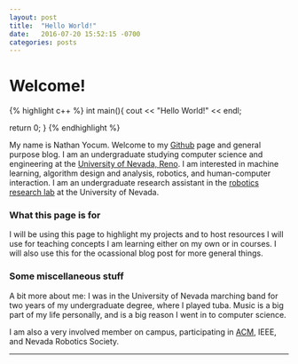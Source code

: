 ```yaml
---
layout: post
title:  "Hello World!"
date:   2016-07-20 15:52:15 -0700
categories: posts
---
```

# Welcome!

{% highlight c++ %}
int main(){
  cout << "Hello World!" << endl;

  return 0;
}
{% endhighlight %}

My name is Nathan Yocum. Welcome to my [Github][Github] page and general purpose blog. I am an undergraduate studying computer science and engineering at the [University of Nevada, Reno][cse].
I am interested in machine learning, algorithm design and analysis, robotics, and human-computer interaction. I am an undergraduate research assistant in the [robotics research lab][rrl] at the University of Nevada.

### What this page is for

I will be using this page to highlight my projects and to host resources I will use for teaching concepts I am learning either on my own or in courses.
I will also use this for the ocassional blog post for more general things.

### Some miscellaneous stuff

A bit more about me: I was in the University of Nevada marching band for two years of my undergraduate degree, where I played tuba. Music is a big part of my life personally, and is a big reason I went in to computer science.

I am also a very involved member on campus, participating in [ACM][acm], IEEE, and Nevada Robotics Society.

---

[Github]: http://github.com/NathanYo
[cse]: http://cse.unr.edu
[rrl]: http://rrl.cse.unr.edu/en/
[acm]: http://www.unracm.com/